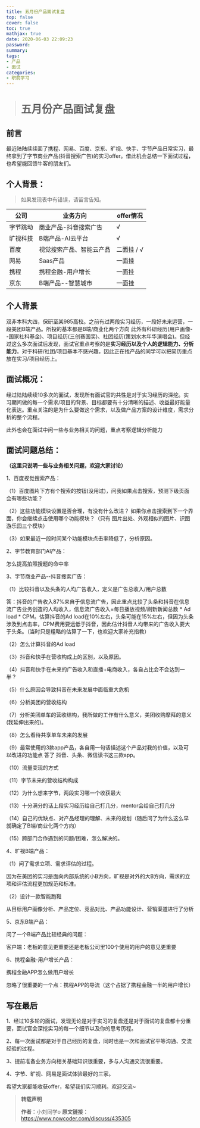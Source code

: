 ```yaml
---
title: 五月份产品面试复盘
top: false
cover: false
toc: true
mathjax: true
date: 2020-06-03 22:09:23
password:
summary: 
tags:
- 产品
- 面试
categories:
- 职前学习
---
```


> # 五月份产品面试复盘



## 前言
最近陆陆续续面了携程、网易、百度、京东、旷视、快手、字节产品日常实习，最终拿到了字节商业产品(抖音搜索广告)的实习offer。借此机会总结一下面试过程，也希望能回馈牛客的朋友们。


## 个人背景：

> 如果发现表中有错误，请留言告知。

|   公司  |   业务方向  |  offer情况   |
| --- | --- | --- | 
|  字节跳动   |  商业产品-抖音搜索广告  |  √  |
|  旷视科技  |  B端产品-AI云平台      |   √  | 
|    百度   |  视觉搜索产品、智能云产品   |  二面挂 /  √   |  
|  网易   |  Saas产品  |   一面挂 |  
|   携程  |  携程金融-用户增长 |   一面挂  |  
|  京东   |  B端产品--智慧城市  |  一面挂  | 




## 个人背景

双非本科大四，保研至某985高校。之前有过两段实习经历，一段好未来运营，一段美团B端产品。所投的基本都是B端/商业化两个方向
此外有科研经历(用户画像--国家社科基金)、项目经历(三创赛国奖)、社团经历(策划水木年华演唱会)。但经过这么多次面试后发现，面试官重点考察的是**实习经历以及个人的逻辑能力、分析能力**。对于科研/社团/项目基本不感兴趣，因此正在找产品的同学可以把简历重点放在实习/项目经历上。

## 面试概况：
经过陆陆续续10多次的面试，发现所有面试官的共性是对于实习经历的深挖。实习期间做的每一个需求/项目的背景、目标都要有十分清晰的描述、收益最好能量化表达。重点关注的是为什么要做这个需求，以及做产品方案的设计维度，需求分析的整个流程。

此外也会在面试中问一些与业务相关的问题，重点考察逻辑分析能力

## 面试问题总结：
**（这里只说明一些与业务相关问题，欢迎大家讨论）**

1、百度视觉搜索产品：

（1）百度图片下方有个搜索的按钮(没用过)，问我如果点击搜索，预测下级页面会有哪些功能？

（2）这些功能模块设置是否合理，有没有什么改进？ 如果你点击搜索到下一个界面，你会继续点击使用哪个功能模块？（只有 图片出处、外观相似的图片、识图游乐园三个模块）

（3）如果最近一段时间某个功能模块点击率降低了，分析原因。


2、字节教育部门AI产品：

怎么提高拍照搜题的命中率

3、字节商业产品--抖音搜索广告：

（1）比较抖音以及头条的人均广告收入，定义是广告总收入/用户总数

答：抖音的广告收入87%来自于信息流广告，因此重点比较了头条和抖音在信息流广告业务创造的人均收入，信息流广告收入=每日播放视频/刷新新闻总数 *  Ad load * CPM。估算抖音的Ad load在10%左右，头条可能在15%左右，但因为头条涉及到点击率，CPM费用要远低于抖音，因此估计抖音人均带来的广告收入要大于头条。（当时只是粗略的估算了一下，也欢迎大家补充指教）

（2）怎么计算抖音的Ad load

（3）抖音和快手在营收构成上的区别，以及原因。

（4）抖音和快手在未来的广告收入和直播+电商收入，各自占比会不会达到一半？

（5）什么原因会导致抖音在未来发展中面临重大危机

（6）分析美团的营收结构

（7）分析美团单车的营收结构，我所做的工作有什么意义，美团收购摩拜的意义(我延伸出来的)。

（8）怎么看待共享单车未来的发展

（9）最常使用的3款app产品，各自用一句话描述这个产品对我的价值，以及可以改进的功能点
答了 抖音、头条、微信读书这三款app。

（10）流量变现的方式

（11）字节未来的营收结构构成

（12）为什么想来字节，两段实习哪一个收获最大

（13）十分满分的话上段实习经历给自己打几分，mentor会给自己打几分

（14）自己的优缺点、对产品经理的理解、未来的规划（随后问了为什么这么早就确定了B端/商业化两个方向）

（15）跨部门合作遇到的问题/困难，怎么解决的。

4、旷视B端产品：

（1）问了需求立项、需求评估的过程。

因为在美团的实习是面向内部系统的小B方向，旷视是对外的大B方向，需求的立项和评估流程更加规范和标准。

（2）设计一款智能跑鞋

从目标用户画像分析、产品定位、竞品对比、产品功能设计、营销渠道进行了分析


5、京东B端产品：

问了一个B端产品比较经典的问题：

客户端：老板的意见更重要还是老板公司里100个使用的用户的意见更重要

6、携程金融-用户增长产品：

携程金融APP怎么做用户增长

忽略了很重要的一个点：携程APP的导流（这个占据了携程金融一半的用户增长）




## 写在最后

1、经过10多轮的面试，发现无论是对于实习的复盘还是对于面试的复盘都十分重要，面试官会深挖实习的每一个细节以及你的思考历程。

2、每一次面试都是对于自己经历的复盘，同时也是一次和面试官平等沟通、交流经验的过程。

3、提前准备业务方向相关基础知识很重要，多与人沟通交流很重要。

4、字节、旷视、网易是面试体验最好的三家。


希望大家都能收获offer，希望我们实习顺利。欢迎交流~

>**转载声明**
>
>**作者**：小刘同学o
>**原文链接**：https://www.nowcoder.com/discuss/435305
